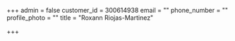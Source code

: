 +++
admin = false
customer_id = 300614938
email = ""
phone_number = ""
profile_photo = ""
title = "Roxann Riojas-Martinez"

+++
